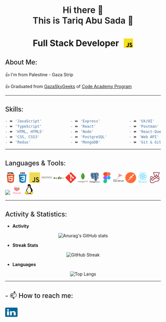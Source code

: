 <h1 align="center" style="font-weight: 600"> 
    Hi there 👋
    <br />
    This is Tariq Abu Sada 🤍
</h1>

<h1 align="center" style="display: flex; justify-content: center; align-items: center;">
    Full Stack Developer
    <img src="./images/js.png" width="30" style="margin-left: 1rem;" />
</h1>

<div>
    <h2 style="font-weight: 500; margin-top: 2rem">About Me:</h2>
    <p> 👍 I'm from Palestine - Gaza Strip</p>
    <p> 👍 Graduated from <a href="https://gazaskygeeks.com/" target="_blank">GazaSkyGeeks</a> of <a href="https://gazaskygeeks.com/coders-career-accelerator-course/" target="_blank">Code Academy Program</a> </p>
</div>

---

<h2 style="font-weight: 500; margin-top: 2rem">Skills:</h2>

```js
- ⏩ 'JavaScript'             - ⏩ 'Express'             - ⏩ 'UX/UI'
- ⏩ 'TypeScript'             - ⏩ 'React'               - ⏩ 'Postman'
- ⏩ 'HTML, HTML5'            - ⏩ 'Node'                - ⏩ 'React-Query'
- ⏩ 'CSS, CSS3'              - ⏩ 'PostgreSQL'          - ⏩ 'Web API'
- ⏩ 'Redux'                  - ⏩ 'MongoDB'             - ⏩ 'Git & GitHub'        

```

---

<h2 style="font-weight: 500; margin-top: 2rem">Languages & Tools:</h2>

<p>
    <img src="./images/html.svg" height="35px" />
<img src="./images/css.svg" height="35px" />
<img src="./images/javascript.svg" height="35px" />
<img src="./images/express.svg" height="35px" />
<img src="./images/nodejs.svg" height="35px" />
<img src="./images/git.svg" height="35px" />
<img src="./images/mongodb.svg" height="35px" />
<img src="./images/postgresql.svg" height="35px" />
<img src="./images/figma.svg" height="35px" />
<img src="./images/mssql.svg" height="35px" />
<img src="./images/postman.svg" height="35px" />
<img src="./images/reactjs.svg" height="35px" />
<img src="./images/jest.svg" height="35px" />
<img src="./images/bootstrap.svg" height="35px" />
<img src="./images/chartsjs.svg" height="35px" />
<img src="./images/linux.svg" height="35px" />
</p>

---

<h2 style="font-weight: 500; margin-top: 2rem">Activity & Statistics:</h2>

<div align="center">
<ul align="left">
<li><b>Activity</b></li>
</ul>

![Anurag's GitHub stats](https://github-readme-stats.vercel.app/api?username=tariqabusada&show_icons=true&theme=react)

<ul align="left">
<li><b>Streak Stats</b></li>
</ul>

![GitHub Streak](https://github-readme-streak-stats.herokuapp.com/?user=tariqabusada&theme=react)
    
<ul align="left">
<li><b>Languages</b></li>
</ul>

![Top Langs](https://github-readme-stats.vercel.app/api/top-langs/?username=tariqabusada&layout=compact&theme=react)


</div>

---

<h2 style="font-weight: 500; margin-top: 2rem">- 📫 How to reach me:</h2>

<a href="https://www.linkedin.com/in/devtariq" target="blank"><img align="center" src="./images/linkedin.svg" alt="dev.Tariq" height="30" width="40" /></a>

<!--

- 🔭 I’m currently working on ...
- 🌱 I’m currently learning ...
- 👯 I’m looking to collaborate on ...
- 🤔 I’m looking for help with ...
- 💬 Ask me about ...
- 📫 How to reach me: ...
- 😄 Pronouns: ...
- ⚡ Fun fact: ...
-->
